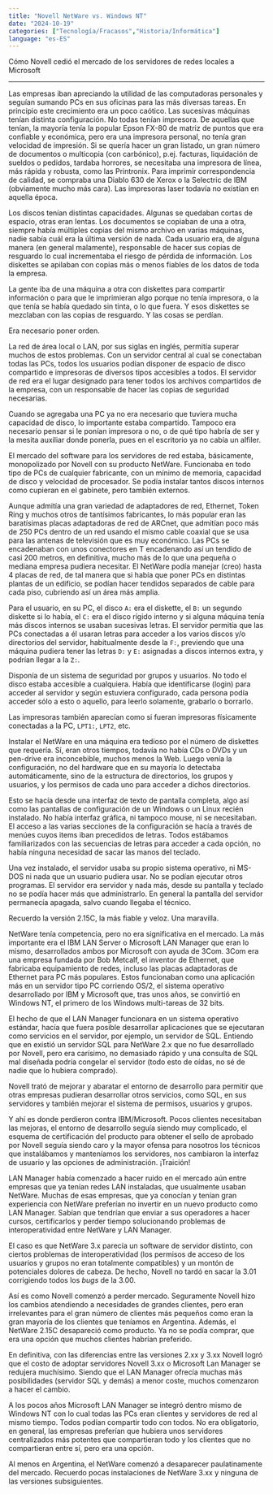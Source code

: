 ```yaml
---
title: "Novell NetWare vs. Windows NT"
date: "2024-10-19"
categories: ["Tecnología/Fracasos","Historia/Informática"]
language: "es-ES"
---
```

Cómo Novell cedió el mercado de los servidores de redes locales a Microsoft

---

Las empresas iban apreciando la utilidad de las computadoras personales y seguían sumando PCs en sus oficinas para las más diversas tareas.  En principio este crecimiento era un poco caótico. Las sucesivas máquinas tenían distinta configuración. No todas tenían impresora. De aquellas que tenían, la mayoría tenía la popular Epson FX-80 de matriz de puntos que era confiable y económica, pero era una impresora personal, no tenía gran velocidad de impresión.  Si se quería hacer un gran listado, un gran número de documentos o multicopia (con carbónico), p.ej. facturas, liquidación de sueldos o pedidos, tardaba horrores, se necesitaba una impresora de línea, más rápida y robusta, como las Printronix.  Para imprimir correspondencia de calidad, se compraba una Diablo 630 de Xerox o la Selectric de IBM (obviamente mucho más cara). Las impresoras laser todavía no existían en aquella época.

Los discos tenían distintas capacidades.  Algunas se quedaban cortas de espacio, otras eran lentas.  Los documentos se copiaban de una a otra, siempre había múltiples copias del mismo archivo en varias máquinas, nadie sabía cuál era la última versión de nada. Cada usuario era, de alguna manera (en general malamente), responsable de hacer sus copias de resguardo lo cual incrementaba el riesgo de pérdida de información.  Los diskettes se apilaban con copias más o menos fiables de los datos de toda la empresa. 

La gente iba de una máquina a otra con diskettes para compartir información o para que le imprimieran algo porque no tenía impresora, o la que tenía se había quedado sin tinta, o lo que fuera.  Y esos diskettes se mezclaban con las copias de resguardo.  Y las cosas se perdían.

Era necesario poner orden.

La red de área local o LAN, por sus siglas en inglés, permitía superar muchos de estos problemas.  Con un servidor central al cual se conectaban todas las PCs, todos los usuarios podían disponer de espacio de disco compartido e impresoras de diversos tipos accesibles a todos.  El servidor de red era el lugar designado para tener todos los archivos compartidos de la empresa, con un responsable de hacer las copias de seguridad necesarias.

Cuando se agregaba una PC ya no era necesario que tuviera mucha capacidad de disco, lo importante estaba compartido. Tampoco era necesario pensar si le ponían impresora o no, o de qué tipo habría de ser y la mesita auxiliar donde ponerla, pues en el escritorio ya no cabía un alfiler. 

El mercado del software para los servidores de red estaba, básicamente, monopolizado por Novell con su producto NetWare. Funcionaba en todo tipo de PCs de cualquier fabricante, con un mínimo de memoria, capacidad de disco y velocidad de procesador.  Se podía instalar tantos discos internos como cupieran en el gabinete, pero también externos.  

Aunque admitía una gran variedad de adaptadores de red, Ethernet, Token Ring y muchos otros de tantísimos fabricantes, lo más popular eran las baratísimas placas adaptadoras de red de ARCnet, que admitían poco más de 250 PCs dentro de un red usando el mismo cable coaxial que se usa para las antenas de televisión que es muy económico.  Las PCs se encadenaban con unos conectores en T encadenando así un tendido de casi 200 metros, en definitiva, mucho más de lo que una pequeña o mediana empresa pudiera necesitar.  El NetWare podía manejar (creo) hasta 4 placas de red, de tal manera que si había que poner PCs en distintas plantas de un edificio, se podían hacer tendidos separados de cable para cada piso, cubriendo así un área más amplia.

Para el usuario, en su PC, el disco `A:` era el diskette, el `B:` un segundo diskette si lo había, el `C:` era el disco rígido interno y si alguna máquina tenía más discos internos se usaban sucesivas letras.  El servidor permitía que las PCs conectadas a él usaran letras para acceder a los varios discos y/o directorios del servidor, habitualmente desde la `F:`, previendo que una máquina pudiera tener las letras `D:` y `E:` asignadas a discos internos extra, y podrían llegar a la `Z:`.

Disponía de un sistema de seguridad por grupos y usuarios.  No todo el disco estaba accesible a cualquiera. Había que identificarse (login) para acceder al servidor y según estuviera configurado, cada persona podía acceder sólo a esto o aquello, para leerlo solamente, grabarlo o borrarlo.

Las impresoras también aparecían como si fueran impresoras físicamente conectadas a la PC, `LPT1:`, `LPT2`, etc.

Instalar el NetWare en una máquina era tedioso por el número de diskettes que requería.  Sí, eran otros tiempos, todavía no había CDs o DVDs y un pen-drive era inconcebible, muchos menos la Web.  Luego venía la configuración, no del hardware que en su mayoría lo detectaba automáticamente, sino de la estructura de directorios, los grupos y usuarios, y los permisos de cada uno para acceder a dichos directorios.

Esto se hacía desde una interfaz de texto de pantalla completa, algo así como las pantallas de configuración de un Windows o un Linux recién instalado. No había interfaz gráfica, ni tampoco mouse, ni se necesitaban.  El acceso a las varias secciones de la configuración se hacía a través de menúes cuyos items iban precedidos de letras.  Todos estábamos familiarizados con las secuencias de letras para acceder a cada opción, no había ninguna necesidad de sacar las manos del teclado.

Una vez instalado, el servidor usaba su propio sistema operativo, ni MS-DOS ni nada que un usuario pudiera usar.  No se podían ejecutar otros programas.  El servidor era servidor y nada más, desde su pantalla y teclado no se podía hacer más que administrarlo.  En general la pantalla del servidor permanecía apagada, salvo cuando llegaba el técnico. 

Recuerdo la versión 2.15C, la más fiable y veloz.  Una maravilla. 

NetWare tenía competencia, pero no era significativa en el mercado.  La más importante era el IBM LAN Server o Microsoft LAN Manager que eran lo mismo, desarrollados ambos por Microsoft con ayuda de 3Com. 3Com era una empresa fundada por Bob Metcalf, el inventor de Ethernet, que fabricaba equipamiento de redes, incluso las placas adaptadoras de Ethernet para PC más populares.  Estos funcionaban como una aplicación más en un servidor tipo PC corriendo OS/2, el sistema operativo desarrollado por IBM y Microsoft que, tras unos años, se convirtió en Windows NT, el primero de los Windows multi-tareas  de 32 bits.

El hecho de que el LAN Manager funcionara en un sistema operativo estándar, hacía que fuera posible desarrollar aplicaciones que se ejecutaran como servicios en el servidor, por ejemplo, un servidor de SQL.   Entiendo que en existió un servidor SQL para NetWare 2.x que no fue desarrollado por Novell, pero era carísimo, no demasiado rápido y una consulta de SQL mal diseñada podría congelar el servidor (todo esto de oídas, no sé de nadie que lo hubiera comprado).

Novell trató de mejorar y abaratar el entorno de desarrollo para permitir que otras empresas pudieran desarrollar otros servicios, como SQL, en sus servidores y también mejorar el sistema de permisos, usuarios y grupos.

Y ahí es donde perdieron contra IBM/Microsoft.  Pocos clientes necesitaban las mejoras, el entorno de desarrollo seguía siendo muy complicado, el esquema de certificación del producto para obtener el sello de aprobado por Novell seguía siendo caro y la mayor ofensa para nosotros los técnicos que instalábamos y manteníamos los servidores, nos cambiaron la interfaz de usuario y las opciones de administración.  ¡Traición!

LAN Manager había comenzado a hacer ruido en el mercado aún entre empresas que ya tenían redes LAN instaladas, que usualmente usaban NetWare.  Muchas de esas empresas, que ya conocían y tenían gran experiencia con NetWare preferían no invertir en un nuevo producto como LAN Manager.  Sabían que tendrían que enviar a sus operadores a hacer cursos, certificarlos y perder tiempo solucionando problemas de interoperatividad entre NetWare y LAN Manager.

El caso es que NetWare 3.x parecía un software de servidor distinto, con ciertos problemas de interoperatividad (los permisos de acceso de los usuarios y grupos no eran totalmente compatibles) y un montón de potenciales dolores de cabeza. De hecho, Novell no tardó en sacar la 3.01 corrigiendo todos los *bugs* de la 3.00.

Así es como Novell comenzó a perder mercado. Seguramente Novell hizo los cambios atendiendo a necesidades de grandes clientes, pero eran irrelevantes para el gran número de clientes más pequeños como eran la gran mayoría de los clientes que teníamos en Argentina. Además, el NetWare 2.15C desapareció como producto. Ya no se podía comprar, que era una opción que muchos clientes habrían preferido.

En definitiva, con las diferencias entre las versiones 2.xx y 3.xx Novell logró que el costo de adoptar servidores Novell 3.xx o Microsoft Lan Manager se redujera muchísimo.  Siendo que el LAN Manager ofrecía muchas más posibilidades (servidor SQL y demás) a menor coste, muchos comenzaron a hacer el cambio.

A los pocos años Microsoft LAN Manager se integró dentro mismo de Windows NT con lo cual todas las PCs eran clientes y servidores de red al mismo tiempo.  Todos podían compartir todo con todos.  No era obligatorio, en general, las empresas preferían que hubiera unos servidores centralizados más potentes que compartieran todo y los clientes que no compartieran entre sí, pero era una opción.

Al menos en Argentina, el NetWare comenzó a desaparecer paulatinamente del mercado.  Recuerdo pocas instalaciones de NetWare 3.xx y ninguna de las versiones subsiguientes.
